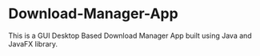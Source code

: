 # Download-Manager-App
This is a GUI Desktop Based Download Manager App built using Java and JavaFX library. 
